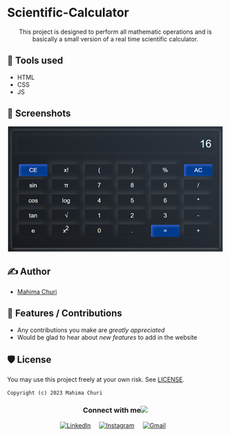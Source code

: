 # Scientific-Calculator
<p align="center">This project is designed to perform all mathematic operations and is basically a small version of a real time scientific calculator.</p>

## 📓 Tools used

<ul>
  <li>HTML</li>
  <li>CSS</li>
  <li>JS</li>
</ul>


## 👀 Screenshots
<div align='center'>
  <img src ="/assests/1.png" width='500px'>
 </div> 



## ✍ Author

- [Mahima Churi](https://github.com/Mahitej28)



## 📌 Features / Contributions
 - Any contributions you make are *greatly appreciated*
 - Would be glad to hear about *new features* to add in the website




## 🛡 License

You may use this project freely at your own risk. See [LICENSE](https://choosealicense.com/licenses/mit/).

    Copyright (c) 2023 Mahima Churi



<div align="center">
<h3> Connect with me<a href="https://gifyu.com/image/Zy2f"><img src="https://github.com/milaan9/milaan9/blob/main/Handshake.gif" width="50px"></a>
</h3> 
<p align="center">
    <a href="https://www.linkedin.com/in/mahimachuri" target="_blank"><img alt="LinkedIn" width="25px" src="https://cdn-icons-png.flaticon.com/512/3536/3536505.png"></a> &nbsp&nbsp&nbsp
    <a href="https://www.instagram.com/infoelegant10" target="_blank"><img alt="Instagram" width="25px" src="https://cdn-icons-png.flaticon.com/512/1384/1384063.png"></a> &nbsp&nbsp&nbsp
     <a href="mailto:mahimachuri.28@gmail.com" target="_blank"><img alt="Gmail" width="40px" height="30px" src="https://github.com/TheDudeThatCode/TheDudeThatCode/blob/master/Assets/Gmail.svg"></a>&nbsp&nbsp&nbsp
   </p>

